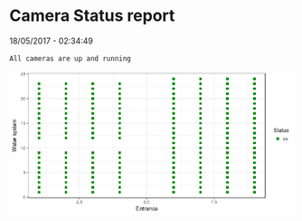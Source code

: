 Camera Status report
================
18/05/2017 - 02:34:49

    All cameras are up and running

![](camreport_files/figure-markdown_github/unnamed-chunk-2-1.png)
